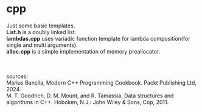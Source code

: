 # cpp
Just some basic templates.\
**List.h** is a doubly linked list.\
**lambdas.cpp** uses variadic function template for lambda composition(for single and multi arguments).\
**alloc.cpp** is a simple implementation of memory preallocator.

<br/><br/>sources:\
Marius Bancila, Modern C++ Programming Cookbook. Packt Publishing Ltd, 2024.\
M. T. Goodrich, D. M. Mount, and R. Tamassia, Data structures and algorithms in C++. Hoboken, N.J.: John Wiley & Sons, Cop, 2011.
